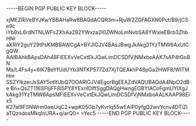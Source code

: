-----BEGIN PGP PUBLIC KEY BLOCK-----

xjMEZRiVeBYJKwYBBAHaRw8BAQdACQR3m+RjuW2ZGFAGXN0Pct/B9/jCSe9c
iYb9xL6rdNTNLWFsZXhAa292YWxza2l0ZWNoLmNvbSA8YWxleEBrb3ZhbHNr
aXRlY2guY29tPsKMBBAWCgA+BYJlGJV4BAsJBwgJkAkg31YzTMW6AxUICgQW
AAIBAhkBApsDAh4BFiEEXvVeCxtEkJQwLimDCSDfVjNMxboAAK7sAP4tGoBN
Ms/L4Fs4y+6lK7BeYfUdUYb3NTKP577Zd7XjTQEAkhP48pGa2HWF8/WlTMHm
SSZYIkzerJsSAY5otItUbQ7OOARlGJV4EgorBgEEAZdVAQUBAQdA4NpO2dBe
Bn+QsZT116SFIjiFF8l5PY8YExnIDlftSggDAQgHwngEGBYIACoFgmUYlXgJ
kAkg31YzTMW6ApsMFiEEXvVeCxtEkJQwLimDCSDfVjNMxboAALKAAP98Eix5
K27al9FSNWrm0ae/JqC2+wpK05Gb7yKvrlq55wEAiP0yfgQ2wvYcnv4DTiZl
aTQzodosMkqlnURA+q/arQ0=
=Yec5
-----END PGP PUBLIC KEY BLOCK-----
